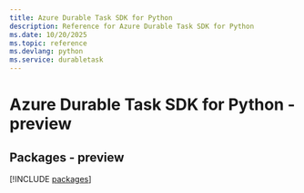 ```yaml
---
title: Azure Durable Task SDK for Python
description: Reference for Azure Durable Task SDK for Python
ms.date: 10/20/2025
ms.topic: reference
ms.devlang: python
ms.service: durabletask
---
```

# Azure Durable Task SDK for Python - preview
## Packages - preview
[!INCLUDE [packages](durable-task-index.md)]